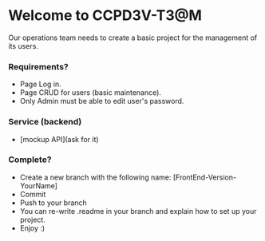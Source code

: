 # Welcome to CCPD3V-T3@M #

Our operations team needs to create a basic project for the management of its users.

### Requirements? ###

* Page Log in.
* Page CRUD for users (basic maintenance).
* Only Admin must be able to edit user's password. 

### Service (backend)  ###

* [mockup API](ask for it)

### Complete? ###

* Create a new branch with the following name: [FrontEnd-Version-YourName]
* Commit
* Push to your branch
* You can re-write .readme in your branch and explain how to set up your project.
* Enjoy :)